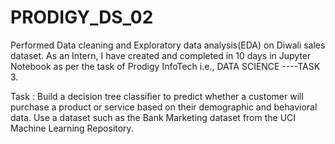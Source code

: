 # PRODIGY_DS_02
Performed  Data cleaning and Exploratory data analysis(EDA) on Diwali sales dataset.
As an Intern, I have created and completed in 10 days in Jupyter Notebook as per the task of Prodigy InfoTech i.e., DATA SCIENCE ----TASK 3.

Task : Build a decision tree classifier to predict whether a customer will purchase a product or service based on their demographic and behavioral data. Use a dataset such as the Bank Marketing dataset from the UCI Machine Learning Repository.

